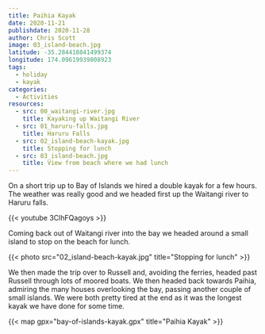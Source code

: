 ```yaml
---
title: Paihia Kayak
date: 2020-11-21
publishdate: 2020-11-28
author: Chris Scott
image: 03_island-beach.jpg
latitude: -35.284418841499374
longitude: 174.09619939808923
tags:
  - holiday
  - kayak
categories:
  - Activities
resources:
  - src: 00_waitangi-river.jpg
    title: Kayaking up Waitangi River
  - src: 01_haruru-falls.jpg
    title: Haruru Falls
  - src: 02_island-beach-kayak.jpg
    title: Stopping for lunch
  - src: 03_island-beach.jpg
    title: View from beach where we had lunch
---
```


On a short trip up to Bay of Islands we hired a double kayak for a few hours.
The weather was really good and we headed first up the Waitangi river to Haruru falls.

{{< youtube 3ClhFQagoys >}}

Coming back out of Waitangi river into the bay we headed around a small island to stop on the beach for lunch.

{{< photo src="02_island-beach-kayak.jpg" title="Stopping for lunch" >}}

We then made the trip over to Russell and, avoiding the ferries, headed past Russell through lots of moored boats.
We then headed back towards Paihia, admiring the many houses overlooking the bay, passing another couple of small islands.
We were both pretty tired at the end as it was the longest kayak we have done for some time.

{{< map gpx="bay-of-islands-kayak.gpx" title="Paihia Kayak" >}}
